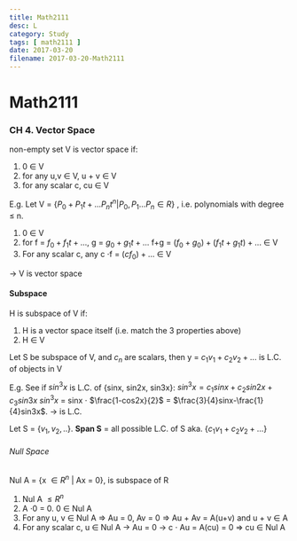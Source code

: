 ```yaml
---
title: Math2111
desc: L
category: Study
tags: [ math2111 ]
date: 2017-03-20
filename: 2017-03-20-Math2111
---
```


# Math2111

### CH 4. Vector Space

non-empty set V is vector space if:

1. 0 $\in$ V
2. for any u,v $\in$ V, u + v $\in$ V
3. for any scalar c, cu $\in$ V

E.g. Let V = {$P_0+P_1t+...P_nt^n | P_0, P_1... P_n \in R$} , i.e. polynomials with degree $\le$ n.

1. 0 $\in$ V
2. for f = $f_0+f_1t+...$, g = $g_0 + g_1t+...$
   f+g = $(f_0+g_0) + (f_1t+g_1t)+...$ $\in$ V
3. For any scalar c, any c $\cdot$f = $(cf_0) + ...$ $\in$ V

$\to$ V is vector space



#### Subspace

H is subspace of V if:

1. H is a vector space itself (i.e. match the 3 properties above)
2. H $\in$ V

Let S be subspace of V, and $c_n$ are scalars, then y = $c_1v_1 + c_2v_2 + ...$ is L.C. of objects in V

E.g. See if $sin^3x$ is L.C. of {sinx, sin2x, sin3x}:
$sin^3x = c_1sinx+c_2sin2x+c_3sin3x$
$sin^3x$ = sinx $\cdot$ $\frac{1-cos2x}{2}$ = $\frac{3}{4}sinx-\frac{1}{4}sin3x$. 
$\to$ is L.C.

Let S = {$v_1,v_2,..$}. 
**Span S** = all possible L.C. of S aka. {$c_1v_1+c_2v_2+...$}



###### Null Space

Nul A = {x $\in R^n$ | Ax = 0}, is subspace of R

1. Nul A $\le R^n$
2. A $\cdot 0$ = 0. 0 $\in$ Nul A
3. For any u, v $\in$ Nul A $\Rightarrow$ Au = 0, Av = 0 $\Rightarrow$ Au + Av = A(u+v) and u + v $\in$ A
4. For any scalar c, u $\in$ Nul A $\to$ Au = 0 $\to$ c $\cdot$ Au = A(cu) = 0 $\Rightarrow$ cu $\in$ Nul A